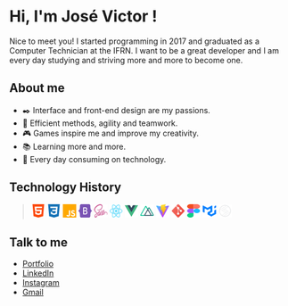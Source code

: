 # Hi, I'm José Victor !

Nice to meet you! I started programming in 2017 and graduated as a Computer Technician at the IFRN. I want to be a great developer and I am every day studying and striving more and more to become one.

## About me

- ✒️ Interface and front-end design are my passions.
- 💪 Efficient methods, agility and teamwork.
- 🎮 Games inspire me and improve my creativity.
- 📚 Learning more and more.
- 🤖 Every day consuming on technology.

## Technology History

> <img title="HTML5" src="./icons/html5.svg" width="24px" height="24px">
> <img title="CSS3" src="./icons/css3.svg" width="24px" height="24px">
> <img title="JavaScript" src="./icons/javascript.svg" width="24px" height="24px">
> <img title="Bootstrap" src="./icons/bootstrap.svg" width="24px" height="24px">
> <img title="SASS" src="./icons/sass.svg" width="24px" height="24px">
> <img title="React" src="./icons/react.svg" width="24px" height="24px">
> <img title="Vue" src="./icons/vue.svg" width="24px" height="24px">
> <img title="Nuxt" src="./icons/nuxt.svg" width="24px" height="24px">
> <img title="Vite" src="./icons/vite.svg" width="24px" height="24px">
> <img title="Git" src="./icons/git.svg" width="24px" height="24px">
> <img title="Figma" src="./icons/figma.svg" width="24px" height="24px">
> <img title="MaterialUI" src="./icons/material-ui.svg" width="24px" height="24px">
> <img title="Stiches" src="./icons/stitches.svg" width="24px" height="24px">

## Talk to me

- <a href="https://www.josevictor.dev/" target="_blank">Portfolio</a>
- <a href="https://www.linkedin.com/in/jos%C3%A9-victor-dev/" target="_blank">LinkedIn</a>
- <a href="https://www.instagram.com/victor_mdrss/" target="_blank">Instagram</a>
- <a href="mailto:josevictordev@gmail.com?subject=Hello" target="_blank">Gmail</a>
